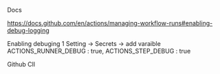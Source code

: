 Docs

https://docs.github.com/en/actions/managing-workflow-runs#enabling-debug-logging

Enabling debuging
 1 Setting -> Secrets -> add varaible  ACTIONS_RUNNER_DEBUG : true, ACTIONS_STEP_DEBUG : true

Github ClI
